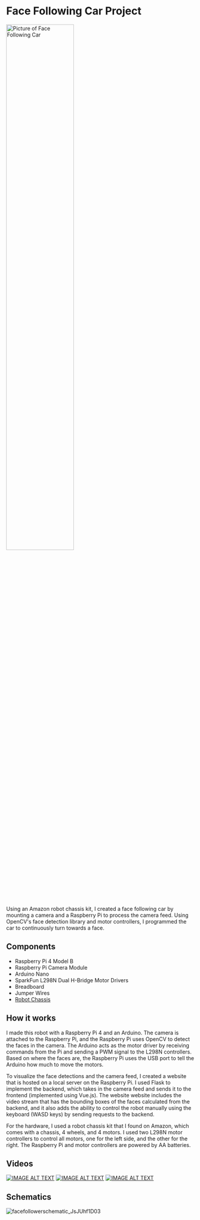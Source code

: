 # Face Following Car Project

<img src="https://hackster.imgix.net/uploads/attachments/1391910/_05BRjp9X7Q.blob?auto=compress%2Cformat&w=900&h=675&fit=min" alt="Picture of Face Following Car" width="60%">

Using an Amazon robot chassis kit, I created a face following car by mounting a camera and a Raspberry Pi to process the camera feed. Using OpenCV's face detection library and motor controllers, I programmed the car to continuously turn towards a face.

## Components
- Raspberry Pi 4 Model B
- Raspberry Pi Camera Module
- Arduino Nano
- SparkFun L298N Dual H-Bridge Motor Drivers
- Breadboard
- Jumper Wires
- [Robot Chassis](https://www.amazon.com/perseids-Chassis-Encoder-Wheels-Battery/dp/B07DNXBFQN/ref=sr_1_5?keywords=robot+chassis&qid=1636856040&sr=8-5)

## How it works

I made this robot with a Raspberry Pi 4 and an Arduino. The camera is attached to the Raspberry Pi, and the Raspberry Pi uses OpenCV to detect the faces in the camera. The Arduino acts as the motor driver by receiving commands from the Pi and sending a PWM signal to the L298N controllers. Based on where the faces are, the Raspberry Pi uses the USB port to tell the Arduino how much to move the motors.

To visualize the face detections and the camera feed, I created a website that is hosted on a local server on the Raspberry Pi. I used Flask to implement the backend, which takes in the camera feed and sends it to the frontend (implemented using Vue.js). The website website includes the video stream that has the bounding boxes of the faces calculated from the backend, and it also adds the ability to control the robot manually using the keyboard (WASD keys) by sending requests to the backend.

For the hardware, I used a robot chassis kit that I found on Amazon, which comes with a chassis, 4 wheels, and 4 motors. I used two L298N motor controllers to control all motors, one for the left side, and the other for the right. The Raspberry Pi and motor controllers are powered by AA batteries.

## Videos

[![IMAGE ALT TEXT](http://img.youtube.com/vi/hAqQJSInm0I/0.jpg)](http://www.youtube.com/watch?v=hAqQJSInm0I)
[![IMAGE ALT TEXT](http://img.youtube.com/vi/Vf0bkWuoIJ4/0.jpg)](http://www.youtube.com/watch?v=Vf0bkWuoIJ4)
[![IMAGE ALT TEXT](http://img.youtube.com/vi/-aXtwGO-xwU/0.jpg)](http://www.youtube.com/watch?v=-aXtwGO-xwU)

## Schematics

![facefollowerschematic_JsJUhf1D03](https://github.com/jonyboi396825/FaceFollower/assets/81734282/415c1ff1-e3e3-45d2-b182-0017c077fdc1)

